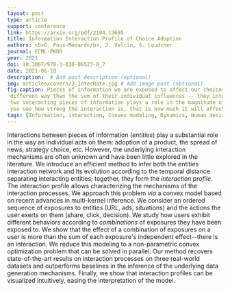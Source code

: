 ```yaml
---
layout: post
type: article
support: conference
link: https://arxiv.org/pdf/2104.13695
title: Information Interaction Profile of Choice Adoption
authors: <b>G. Poux-Médard</b>, J. Velcin, S. Loudcher
journal: ECML-PKDD
year: 2021
doi: 10.1007/978-3-030-86523-8_7
date: 2021-06-18
description:  # Add post description (optional)
img: articles/covers/3_InterRate.jpg # Add image post (optional)
fig-caption: Pieces of information we are exposed to affect our choices. Better, their combination influence a user in a 
 different way than the sum of their individual influences -- they interact with each other. The time-distance separating 
 two interacting pieces of information plays a role in the magnitude of interaction. In this figure, 
 you see how strong the interaction is, that is how much it will affect a person's choice, with respect to time.
tags: [Information, interaction, Convex modeling, Dynamics, Human decision]
---
```


Interactions between pieces of information (_entities_) play a substantial 
role in the way an individual acts on them: adoption of a product, the spread of 
news, strategy choice, etc. However, the underlying interaction mechanisms are 
often unknown and have been little explored in the literature.
We introduce an efficient method to infer both the entities interaction network 
and its evolution according to the temporal distance separating interacting entities; 
together, they form the _interaction profile_. The interaction profile allows 
characterizing the mechanisms of the interaction processes.
We approach this problem _via_ a convex model based on recent advances in multi-kernel 
inference. We consider an ordered sequence of exposures to entities (URL, ads, situations) 
and the actions the user exerts on them (share, click, decision). We study how users 
exhibit different behaviors according to _combinations_ of exposures they have 
been exposed to. We show that the effect of a combination of exposures on a user is 
more than the sum of each exposure's independent effect--there is an interaction. We 
reduce this modeling to a non-parametric convex optimization problem that can be 
solved in parallel. Our method recovers state-of-the-art results on interaction processes on three 
real-world datasets and outperforms baselines in the inference of the underlying data 
generation mechanisms. Finally, we show that interaction profiles can be visualized 
intuitively, easing the interpretation of the model.